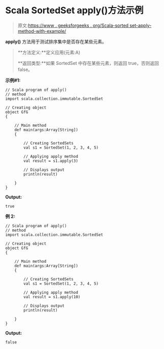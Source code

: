 # Scala SortedSet apply()方法示例

> 原文:[https://www . geeksforgeeks . org/Scala-sorted set-apply-method-with-example/](https://www.geeksforgeeks.org/scala-sortedset-apply-method-with-example/)

**apply()** 方法用于测试排序集中是否存在某些元素。

> **方法定义:**定义应用(元素:A)
> 
> **返回类型:**如果 SortedSet 中存在某些元素，则返回 true，否则返回 false。

**示例#1:**

```
// Scala program of apply()
// method
import scala.collection.immutable.SortedSet 

// Creating object 
object GfG 
{ 

    // Main method 
    def main(args:Array[String]) 
    { 

        // Creating SortedSets 
        val s1 = SortedSet(1, 2, 3, 4, 5) 

        // Applying apply method 
        val result = s1.apply(3) 

        // Displays output 
        println(result) 

    } 
} 
```

**Output:**

```
true

```

**例 2:**

```
// Scala program of apply()
// method
import scala.collection.immutable.SortedSet 

// Creating object 
object GfG 
{ 

    // Main method 
    def main(args:Array[String]) 
    { 

        // Creating SortedSets 
        val s1 = SortedSet(1, 2, 3, 4, 5) 

        // Applying apply method 
        val result = s1.apply(10) 

        // Displays output 
        println(result) 

    } 
} 
```

**Output:**

```
false

```